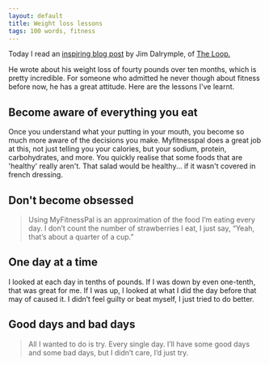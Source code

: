 ```yaml
---
layout: default
title: Weight loss lessons
tags: 100 words, fitness
---
```


Today I read an [inspiring blog post](http://www.loopinsight.com/2015/06/18/follow-up-to-how-i-lost-over-40-pounds-using-healthkit-and-apple-watch/) by Jim Dalrymple, of [The Loop.](http://www.loopinsight.com/)

He wrote about his weight loss of fourty pounds over ten months, which is pretty incredible. For someone who admitted he never though about fitness before now, he has a great attitude. Here are the lessons I've learnt.

## Become aware of everything you eat
Once you understand what your putting in your mouth, you become so much more aware of the decisions you make. Myfitnesspal does a great job at this, not just telling you your calories, but your sodium, protein, carbohydrates, and more. You quickly realise that some foods that are 'healthy' really aren't. That salad would be healthy... if it wasn't covered in french dressing.

## Don't become obsessed

> Using MyFitnessPal is an approximation of the food I’m eating every day. I don’t count the number of strawberries I eat, I just say, “Yeah, that’s about a quarter of a cup.”

## One day at a time

I looked at each day in tenths of pounds. If I was down by even one-tenth, that was great for me. If I was up, I looked at what I did the day before that may of caused it. I didn’t feel guilty or beat myself, I just tried to do better.

## Good days and bad days

> All I wanted to do is try. Every single day. I’ll have some good days and some bad days, but I didn’t care, I’d just try.
